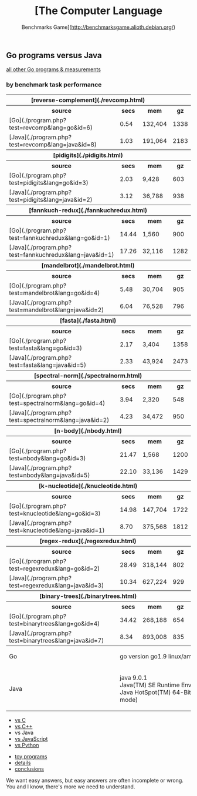 <header id="top">

# [The Computer Language  
Benchmarks Game](http://benchmarksgame.alioth.debian.org/)

</header>

<article>

<div>

## Go programs versus Java

<aside>

[all other Go programs & measurements](./measurements.php?lang=go)

</aside>

</div>

<section>

<div>

### by benchmark task performance

</div>

<table>

<tbody>

<tr>

<th colspan="3">[<span>reverse-complement</span>](./revcomp.html)</th>

</tr>

<tr>

<th>source</th>

<th>secs</th>

<th>mem</th>

<th>gz</th>

<th>cpu</th>

<th>cpu load</th>

</tr>

<tr>

<td>[<span>Go</span>](./program.php?test=revcomp&lang=go&id=6)</td>

<td class="best">0.54</td>

<td>132,404</td>

<td>1338</td>

<td>0.91</td>

<td class="message">25% 28% 58% 60%</td>

</tr>

<tr>

<td>[<span>Java</span>](./program.php?test=revcomp&lang=java&id=8)</td>

<td>1.03</td>

<td>191,064</td>

<td>2183</td>

<td>2.31</td>

<td class="message">52% 57% 43% 74%</td>

</tr>

</tbody>

<tbody>

<tr>

<th colspan="3">[<span>pidigits</span>](./pidigits.html)</th>

</tr>

<tr>

<th>source</th>

<th>secs</th>

<th>mem</th>

<th>gz</th>

<th>cpu</th>

<th>cpu load</th>

</tr>

<tr>

<td>[<span>Go</span>](./program.php?test=pidigits&lang=go&id=3)</td>

<td class="best">2.03</td>

<td>9,428</td>

<td>603</td>

<td>2.03</td>

<td class="message">0% 0% 0% 100%</td>

</tr>

<tr>

<td>[<span>Java</span>](./program.php?test=pidigits&lang=java&id=2)</td>

<td>3.12</td>

<td>36,788</td>

<td>938</td>

<td>3.31</td>

<td class="message">6% 3% 4% 96%</td>

</tr>

</tbody>

<tbody>

<tr>

<th colspan="3">[<span>fannkuch-redux</span>](./fannkuchredux.html)</th>

</tr>

<tr>

<th>source</th>

<th>secs</th>

<th>mem</th>

<th>gz</th>

<th>cpu</th>

<th>cpu load</th>

</tr>

<tr>

<td>[<span>Go</span>](./program.php?test=fannkuchredux&lang=go&id=1)</td>

<td class="best">14.44</td>

<td>1,560</td>

<td>900</td>

<td>57.53</td>

<td class="message">100% 100% 100% 100%</td>

</tr>

<tr>

<td>[<span>Java</span>](./program.php?test=fannkuchredux&lang=java&id=1)</td>

<td>17.26</td>

<td>32,116</td>

<td>1282</td>

<td>67.75</td>

<td class="message">98% 99% 97% 99%</td>

</tr>

</tbody>

<tbody>

<tr>

<th colspan="3">[<span>mandelbrot</span>](./mandelbrot.html)</th>

</tr>

<tr>

<th>source</th>

<th>secs</th>

<th>mem</th>

<th>gz</th>

<th>cpu</th>

<th>cpu load</th>

</tr>

<tr>

<td>[<span>Go</span>](./program.php?test=mandelbrot&lang=go&id=4)</td>

<td class="best">5.48</td>

<td>30,704</td>

<td>905</td>

<td>21.74</td>

<td class="message">100% 100% 99% 100%</td>

</tr>

<tr>

<td>[<span>Java</span>](./program.php?test=mandelbrot&lang=java&id=2)</td>

<td>6.04</td>

<td>76,528</td>

<td>796</td>

<td>23.34</td>

<td class="message">98% 97% 97% 97%</td>

</tr>

</tbody>

<tbody>

<tr>

<th colspan="3">[<span>fasta</span>](./fasta.html)</th>

</tr>

<tr>

<th>source</th>

<th>secs</th>

<th>mem</th>

<th>gz</th>

<th>cpu</th>

<th>cpu load</th>

</tr>

<tr>

<td>[<span>Go</span>](./program.php?test=fasta&lang=go&id=3)</td>

<td class="best">2.17</td>

<td>3,404</td>

<td>1358</td>

<td>5.83</td>

<td class="message">58% 69% 66% 77%</td>

</tr>

<tr>

<td>[<span>Java</span>](./program.php?test=fasta&lang=java&id=5)</td>

<td>2.33</td>

<td>43,924</td>

<td>2473</td>

<td>6.07</td>

<td class="message">53% 71% 63% 74%</td>

</tr>

</tbody>

<tbody>

<tr>

<th colspan="3">[<span>spectral-norm</span>](./spectralnorm.html)</th>

</tr>

<tr>

<th>source</th>

<th>secs</th>

<th>mem</th>

<th>gz</th>

<th>cpu</th>

<th>cpu load</th>

</tr>

<tr>

<td>[<span>Go</span>](./program.php?test=spectralnorm&lang=go&id=4)</td>

<td class="best">3.94</td>

<td>2,320</td>

<td>548</td>

<td>15.69</td>

<td class="message">99% 100% 100% 99%</td>

</tr>

<tr>

<td>[<span>Java</span>](./program.php?test=spectralnorm&lang=java&id=2)</td>

<td>4.23</td>

<td>34,472</td>

<td>950</td>

<td>16.27</td>

<td class="message">96% 97% 97% 96%</td>

</tr>

</tbody>

<tbody>

<tr>

<th colspan="3">[<span>n-body</span>](./nbody.html)</th>

</tr>

<tr>

<th>source</th>

<th>secs</th>

<th>mem</th>

<th>gz</th>

<th>cpu</th>

<th>cpu load</th>

</tr>

<tr>

<td>[<span>Go</span>](./program.php?test=nbody&lang=go&id=3)</td>

<td class="best">21.47</td>

<td>1,568</td>

<td>1200</td>

<td>21.47</td>

<td class="message">78% 1% 1% 22%</td>

</tr>

<tr>

<td>[<span>Java</span>](./program.php?test=nbody&lang=java&id=5)</td>

<td>22.10</td>

<td>33,136</td>

<td>1429</td>

<td>22.20</td>

<td class="message">31% 1% 1% 70%</td>

</tr>

</tbody>

<tbody>

<tr>

<th colspan="3">[<span>k-nucleotide</span>](./knucleotide.html)</th>

</tr>

<tr>

<th>source</th>

<th>secs</th>

<th>mem</th>

<th>gz</th>

<th>cpu</th>

<th>cpu load</th>

</tr>

<tr>

<td>[<span>Go</span>](./program.php?test=knucleotide&lang=go&id=3)</td>

<td>14.98</td>

<td>147,704</td>

<td>1722</td>

<td>55.60</td>

<td class="message">97% 88% 92% 95%</td>

</tr>

<tr>

<td>[<span>Java</span>](./program.php?test=knucleotide&lang=java&id=1)</td>

<td>8.70</td>

<td>375,568</td>

<td>1812</td>

<td>27.17</td>

<td class="message">80% 72% 74% 88%</td>

</tr>

</tbody>

<tbody>

<tr>

<th colspan="3">[<span>regex-redux</span>](./regexredux.html)</th>

</tr>

<tr>

<th>source</th>

<th>secs</th>

<th>mem</th>

<th>gz</th>

<th>cpu</th>

<th>cpu load</th>

</tr>

<tr>

<td>[<span>Go</span>](./program.php?test=regexredux&lang=go&id=2)</td>

<td>28.49</td>

<td>318,144</td>

<td>802</td>

<td>59.96</td>

<td class="message">74% 48% 41% 48%</td>

</tr>

<tr>

<td>[<span>Java</span>](./program.php?test=regexredux&lang=java&id=3)</td>

<td>10.34</td>

<td>627,224</td>

<td>929</td>

<td>29.88</td>

<td class="message">74% 72% 65% 79%</td>

</tr>

</tbody>

<tbody>

<tr>

<th colspan="3">[<span>binary-trees</span>](./binarytrees.html)</th>

</tr>

<tr>

<th>source</th>

<th>secs</th>

<th>mem</th>

<th>gz</th>

<th>cpu</th>

<th>cpu load</th>

</tr>

<tr>

<td>[<span>Go</span>](./program.php?test=binarytrees&lang=go&id=4)</td>

<td>34.42</td>

<td>268,188</td>

<td>654</td>

<td>130.26</td>

<td class="message">96% 94% 95% 94%</td>

</tr>

<tr>

<td>[<span>Java</span>](./program.php?test=binarytrees&lang=java&id=7)</td>

<td>8.34</td>

<td>893,008</td>

<td>835</td>

<td>28.20</td>

<td class="message">87% 79% 96% 81%</td>

</tr>

</tbody>

<tbody>

<tr>

<td>Go</td>

<td colspan="5" class="message">

go version go1.9 linux/amd64

</td>

</tr>

<tr>

<td>Java</td>

<td colspan="5" class="message">

java 9.0.1  
Java(TM) SE Runtime Environment (build 9.0.1+11)  
Java HotSpot(TM) 64-Bit Server VM (build 9.0.1+11, mixed mode)

</td>

</tr>

</tbody>

</table>

<nav>

*   [<span>vs C</span>](./compare.php?lang=go&lang2=gcc)
*   [<span>vs C++</span>](./compare.php?lang=go&lang2=gpp)
*   vs Java
*   [<span>vs JavaScript</span>](./compare.php?lang=go&lang2=node)
*   [<span>vs Python</span>](./compare.php?lang=go&lang2=python3)

</nav>

</section>

</article>

<footer>

<nav>

*   [<span>toy programs</span>](../why-measure-toy-benchmark-programs.html)
*   [<span>details</span>](../how-programs-are-measured.html)
*   [<span>conclusions</span>](../dont-jump-to-conclusions.html)

</nav>

<aside>

We want easy answers, but easy answers are often incomplete or wrong. You and I know, there's more we need to understand.

</aside>

</footer>

<script>window.ga=window.ga||function(){(ga.q=ga.q||[]).push(arguments)};ga.l=+new Date; ga('create', 'UA-37137205-1', 'auto'); ga('send', 'pageview');</script>
